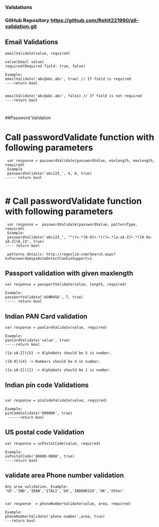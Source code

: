 ### Validations
### GitHub Repository https://github.com/Rohit221990/all-validation.git

## Email Validations
```
emailValidate(value, required)

value(Email value)
required(Required field: true, false)

Example:
emailValidate('abc@abc.abc', true) // If field is required
----return bool


emailValidate('abc@abc.abc', false) // If field is not required
----return bool



```


##Password Validation

# Call passwordValidate function with following parameters
```
 var response = passwordValidate(passwordValue, minlength, maxlength, required)
 Example
 passwordValidate('abc123_', 4, 8, true)
----- return bool


```

# # Call passwordValidate function with following parameters
```
 var response =  passwordValidate(passwordValue, patternType, required)
 Example:
 passwordValidate('abc123_', "^(?=.*[0-9]+.*)(?=.*[a-zA-Z]+.*)[0-9a-zA-Z]{6,}$", true)
---- return bool

 patterns details: http://regexlib.com/Search.aspx?k=Password&AspxAutoDetectCookieSupport=1

```
## Passport validation with given maxlength
```
var response = passportValidate(value, length, required)

Example:
passportValidate('ASWR45G', 7, true)
----- return bool

```


## Indian PAN Card validation
```
var response = panCardValidate(value, required)

Example:
panCardValidate('value', true)
-----return bool

([a-zA-Z]){5} -> Alphabets should be 5 in number.

([0-9]){4} -> Numbers should be 4 in number.

([a-zA-Z]){1} -> Alphabets should be 1 in number.

```

## Indian pin code Validations
```

var response = pinCodeValidate(value, required)

Example:
pinCodeValidate('000000', true)
 ------return bool
```

## US postal code Validation
```
var response = usPostalCode(value, required)

Example:
usPostalCode('00000-0000', true)
----return bool

```


## validate area Phone number validation

```
Any area validation. Example: 'US','IND','IRAN','ITALI','SA','INDONESIA','UK','Other'


var response  = phoneNumberValidate(value, area, required)

Example:
phoneNumberValidate('phone number',area, true)
---return bool

```
